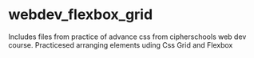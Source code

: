# webdev_flexbox_grid
Includes files from practice of advance css from cipherschools web dev course. Practicesed arranging elements uding Css Grid and Flexbox
